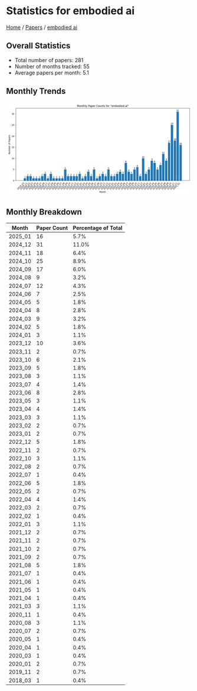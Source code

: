 # Statistics for embodied ai

[Home](/) / [Papers](/papers) / [embodied ai](/papers/embodied_ai)

## Overall Statistics

- Total number of papers: 281
- Number of months tracked: 55
- Average papers per month: 5.1

## Monthly Trends

![Monthly Paper Counts](monthly_stats.png)

## Monthly Breakdown

| Month | Paper Count | Percentage of Total |
| --- | --- | --- |
| 2025_01 | 16 | 5.7% |
| 2024_12 | 31 | 11.0% |
| 2024_11 | 18 | 6.4% |
| 2024_10 | 25 | 8.9% |
| 2024_09 | 17 | 6.0% |
| 2024_08 | 9 | 3.2% |
| 2024_07 | 12 | 4.3% |
| 2024_06 | 7 | 2.5% |
| 2024_05 | 5 | 1.8% |
| 2024_04 | 8 | 2.8% |
| 2024_03 | 9 | 3.2% |
| 2024_02 | 5 | 1.8% |
| 2024_01 | 3 | 1.1% |
| 2023_12 | 10 | 3.6% |
| 2023_11 | 2 | 0.7% |
| 2023_10 | 6 | 2.1% |
| 2023_09 | 5 | 1.8% |
| 2023_08 | 3 | 1.1% |
| 2023_07 | 4 | 1.4% |
| 2023_06 | 8 | 2.8% |
| 2023_05 | 3 | 1.1% |
| 2023_04 | 4 | 1.4% |
| 2023_03 | 3 | 1.1% |
| 2023_02 | 2 | 0.7% |
| 2023_01 | 2 | 0.7% |
| 2022_12 | 5 | 1.8% |
| 2022_11 | 2 | 0.7% |
| 2022_10 | 3 | 1.1% |
| 2022_08 | 2 | 0.7% |
| 2022_07 | 1 | 0.4% |
| 2022_06 | 5 | 1.8% |
| 2022_05 | 2 | 0.7% |
| 2022_04 | 4 | 1.4% |
| 2022_03 | 2 | 0.7% |
| 2022_02 | 1 | 0.4% |
| 2022_01 | 3 | 1.1% |
| 2021_12 | 2 | 0.7% |
| 2021_11 | 2 | 0.7% |
| 2021_10 | 2 | 0.7% |
| 2021_09 | 2 | 0.7% |
| 2021_08 | 5 | 1.8% |
| 2021_07 | 1 | 0.4% |
| 2021_06 | 1 | 0.4% |
| 2021_05 | 1 | 0.4% |
| 2021_04 | 1 | 0.4% |
| 2021_03 | 3 | 1.1% |
| 2020_11 | 1 | 0.4% |
| 2020_08 | 3 | 1.1% |
| 2020_07 | 2 | 0.7% |
| 2020_05 | 1 | 0.4% |
| 2020_04 | 1 | 0.4% |
| 2020_03 | 1 | 0.4% |
| 2020_01 | 2 | 0.7% |
| 2019_11 | 2 | 0.7% |
| 2018_03 | 1 | 0.4% |
